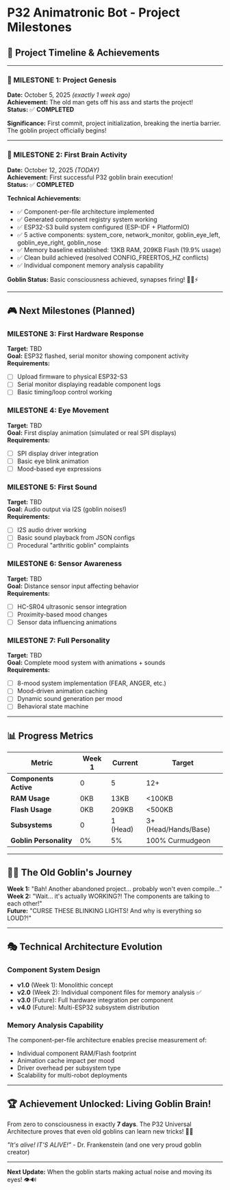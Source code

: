 # P32 Animatronic Bot - Project Milestones

## 🎯 **Project Timeline & Achievements**

---

### **🚀 MILESTONE 1: Project Genesis** 
**Date:** October 5, 2025 *(exactly 1 week ago)*  
**Achievement:** The old man gets off his ass and starts the project!  
**Status:** ✅ **COMPLETED**

**Significance:** First commit, project initialization, breaking the inertia barrier. The goblin project officially begins!

---

### **🧠 MILESTONE 2: First Brain Activity**
**Date:** October 12, 2025 *(TODAY)*  
**Achievement:** First successful P32 goblin brain execution!  
**Status:** ✅ **COMPLETED**

**Technical Achievements:**
- ✅ Component-per-file architecture implemented
- ✅ Generated component registry system working
- ✅ ESP32-S3 build system configured (ESP-IDF + PlatformIO)
- ✅ 5 active components: system_core, network_monitor, goblin_eye_left, goblin_eye_right, goblin_nose
- ✅ Memory baseline established: 13KB RAM, 209KB Flash (19.9% usage)
- ✅ Clean build achieved (resolved CONFIG_FREERTOS_HZ conflicts)
- ✅ Individual component memory analysis capability

**Goblin Status:** Basic consciousness achieved, synapses firing! 🧙‍♂️⚡

---

## 🎮 **Next Milestones (Planned)**

### **MILESTONE 3: First Hardware Response**
**Target:** TBD  
**Goal:** ESP32 flashed, serial monitor showing component activity  
**Requirements:**
- [ ] Upload firmware to physical ESP32-S3
- [ ] Serial monitor displaying readable component logs
- [ ] Basic timing/loop control working

### **MILESTONE 4: Eye Movement**  
**Target:** TBD  
**Goal:** First display animation (simulated or real SPI displays)  
**Requirements:**
- [ ] SPI display driver integration
- [ ] Basic eye blink animation
- [ ] Mood-based eye expressions

### **MILESTONE 5: First Sound**
**Target:** TBD  
**Goal:** Audio output via I2S (goblin noises!)  
**Requirements:**
- [ ] I2S audio driver working
- [ ] Basic sound playback from JSON configs
- [ ] Procedural "arthritic goblin" complaints

### **MILESTONE 6: Sensor Awareness**
**Target:** TBD  
**Goal:** Distance sensor input affecting behavior  
**Requirements:**
- [ ] HC-SR04 ultrasonic sensor integration
- [ ] Proximity-based mood changes
- [ ] Sensor data influencing animations

### **MILESTONE 7: Full Personality**
**Target:** TBD  
**Goal:** Complete mood system with animations + sounds  
**Requirements:**
- [ ] 8-mood system implementation (FEAR, ANGER, etc.)
- [ ] Mood-driven animation caching
- [ ] Dynamic sound generation per mood
- [ ] Behavioral state machine

---

## 📊 **Progress Metrics**

| Metric | Week 1 | Current | Target |
|--------|---------|---------|---------|
| **Components Active** | 0 | 5 | 12+ |
| **RAM Usage** | 0KB | 13KB | <100KB |
| **Flash Usage** | 0KB | 209KB | <500KB |
| **Subsystems** | 0 | 1 (Head) | 3+ (Head/Hands/Base) |
| **Goblin Personality** | 0% | 5% | 100% Curmudgeon |

---

## 🧙‍♂️ **The Old Goblin's Journey**

**Week 1:** "Bah! Another abandoned project... probably won't even compile..."  
**Week 2:** "Wait... it's actually WORKING?! The components are talking to each other!"  
**Future:** "CURSE THESE BLINKING LIGHTS! And why is everything so LOUD?!"

---

## 🎭 **Technical Architecture Evolution**

### **Component System Design**
- **v1.0** (Week 1): Monolithic concept
- **v2.0** (Week 2): Individual component files for memory analysis ✅
- **v3.0** (Future): Full hardware integration per component
- **v4.0** (Future): Multi-ESP32 subsystem distribution

### **Memory Analysis Capability**
The component-per-file architecture enables precise measurement of:
- Individual component RAM/Flash footprint
- Animation cache impact per mood
- Driver overhead per subsystem type
- Scalability for multi-robot deployments

---

## 🏆 **Achievement Unlocked: Living Goblin Brain!**

From zero to consciousness in exactly **7 days**. The P32 Universal Architecture proves that even old goblins can learn new tricks! 🤖✨

*"It's alive! IT'S ALIVE!"* - Dr. Frankenstein (and one very proud goblin creator)

---

**Next Update:** When the goblin starts making actual noise and moving its eyes! 👁️🔊